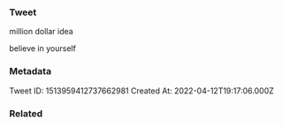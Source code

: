 ### Tweet
million dollar idea

believe in yourself

### Metadata
Tweet ID: 1513959412737662981
Created At: 2022-04-12T19:17:06.000Z

### Related

